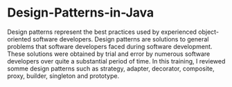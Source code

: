 # Design-Patterns-in-Java

Design patterns represent the best practices used by experienced object-oriented software developers. Design patterns are solutions to general problems that software developers faced during software development. These solutions were obtained by trial and error by numerous software developers over quite a substantial period of time.
In this training, I reviewed somme design patterns such as strategy, adapter, decorator, composite, proxy, builder, singleton and prototype.
